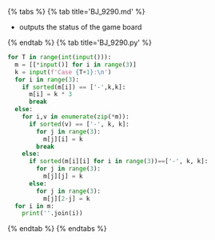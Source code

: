{% tabs %}
{% tab title='BJ_9290.md' %}

* outputs the status of the game board

{% endtab %}
{% tab title='BJ_9290.py' %}

```py
for T in range(int(input())):
  m = [[*input()] for i in range(3)]
  k = input(f'Case {T+1}:\n')
  for i in range(3):
    if sorted(m[i]) == ['-',k,k]:
      m[i] = k * 3
      break
  else:
    for i,v in enumerate(zip(*m)):
      if sorted(v) == ['-', k, k]:
        for j in range(3):
          m[j][i] = k
        break
    else:
      if sorted(m[i][i] for i in range(3))==['-', k, k]:
        for j in range(3):
          m[j][j] = k
      else:
        for j in range(3):
          m[j][2-j] = k
  for i in m:
    print(''.join(i))
```

{% endtab %}
{% endtabs %}